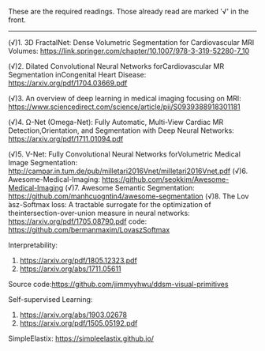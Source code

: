 These are the required readings. Those already read are marked '√' in the front.

*********************************************************************************************************************************

(√)1. 3D FractalNet: Dense Volumetric Segmentation for Cardiovascular MRI Volumes:
     https://link.springer.com/chapter/10.1007/978-3-319-52280-7_10
     
(√)2. Dilated Convolutional Neural Networks forCardiovascular MR Segmentation inCongenital Heart Disease:
     https://arxiv.org/pdf/1704.03669.pdf
     
(√)3. An overview of deep learning in medical imaging focusing on MRI:
     https://www.sciencedirect.com/science/article/pii/S0939388918301181
     
(√)4. Ω-Net (Omega-Net):  Fully Automatic, Multi-View Cardiac MR Detection,Orientation, and Segmentation with Deep Neural Networks:
     https://arxiv.org/pdf/1711.01094.pdf
     
(√)5. V-Net: Fully Convolutional Neural Networks forVolumetric Medical Image Segmentation:
     http://campar.in.tum.de/pub/milletari2016Vnet/milletari2016Vnet.pdf
(√)6. Awesome-Medical-Imaging:
     https://github.com/seokkim/Awesome-Medical-Imaging
(√)7. Awesome Semantic Segmentation:
     https://github.com/manhcuogntin4/awesome-segmentation
(√)8. The Lov ́asz-Softmax loss: A tractable surrogate for the optimization of theintersection-over-union measure in neural networks:
     https://arxiv.org/pdf/1705.08790.pdf
     code: https://github.com/bermanmaxim/LovaszSoftmax

Interpretability:
1. https://arxiv.org/pdf/1805.12323.pdf
2. https://arxiv.org/abs/1711.05611

Source code:https://github.com/jimmyyhwu/ddsm-visual-primitives

Self-supervised Learning:
1. https://arxiv.org/abs/1903.02678
2. https://arxiv.org/pdf/1505.05192.pdf

SimpleElastix: https://simpleelastix.github.io/
